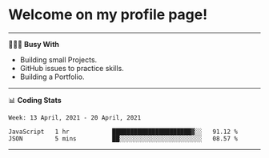# Welcome on my profile page!
<!-- print(("dralla"[::-1]+"s").capitalize()) -->

---
👨🏻‍💻 **Busy With**
* Building small Projects.
* GitHub issues to practice skills.
* Building a Portfolio.

---
📊 **Coding Stats**
<!--START_SECTION:waka-->
```text
Week: 13 April, 2021 - 20 April, 2021

JavaScript   1 hr            ██████████████████████▓░░   91.12 % 
JSON         5 mins          ██░░░░░░░░░░░░░░░░░░░░░░░   08.57 % 
```
<!--END_SECTION:waka-->

---
